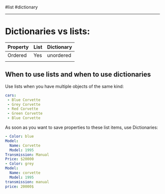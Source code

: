 #list #dictionary
****
# Dictionaries vs lists:

| Property | List | Dictionary |
| -------- | ---- | ---------- |
| Ordered  | Yes  | unordered           |
|          |      |            |
## When to use lists and when to use dictionaries
Use lists when you have multiple objects of the same kind:
```yml
cars:
 - Blue Corvette
 - Grey Corvette
 - Red Corvette
 - Green Corvette
 - Blue Corvette
```

As soon as you want to save properties to these list items, use Dictionaries:
```yml
- Color: blue 
Model:
  Name: Corvette
  Model: 1995
Transmission: Manual
Price: $20000
- Color: grey
Model:
  Name: corvette
  Model: 1995
transmission: manual
price: 20000$
  
  
```